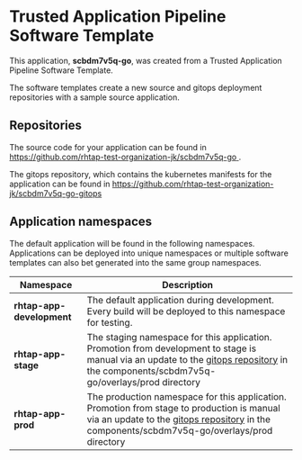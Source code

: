 # Trusted Application Pipeline Software Template

This application, **scbdm7v5q-go**, was created from a Trusted Application Pipeline Software Template.

The software templates create a new source and gitops deployment repositories with a sample source application. 

## Repositories

The source code for your application can be found in [https://github.com/rhtap-test-organization-jk/scbdm7v5q-go ](https://github.com/rhtap-test-organization-jk/scbdm7v5q-go ).
 
The gitops repository, which contains the kubernetes manifests for the application can be found in 
[https://github.com/rhtap-test-organization-jk/scbdm7v5q-go-gitops ](https://github.com/rhtap-test-organization-jk/scbdm7v5q-go-gitops ) 

## Application namespaces 

The default application will be found in the following namespaces. Applications can be deployed into unique namespaces or multiple software templates can also bet generated into the same group namespaces.  

|  Namespace   |  Description   |  
| -------- | -------- |   
| **rhtap-app-development** | The default application during development. Every build will be deployed to this namespace for testing. | 
| **rhtap-app-stage** | The staging namespace for this application. Promotion from development to stage is manual via an update to the [gitops repository](https://github.com/rhtap-test-organization-jk/scbdm7v5q-go-gitops ) in the components/scbdm7v5q-go/overlays/prod directory |  
| **rhtap-app-prod** | The production namespace for this application. Promotion from stage to production is manual via an update to the [gitops repository](https://github.com/rhtap-test-organization-jk/scbdm7v5q-go-gitops ) in the components/scbdm7v5q-go/overlays/prod directory | 